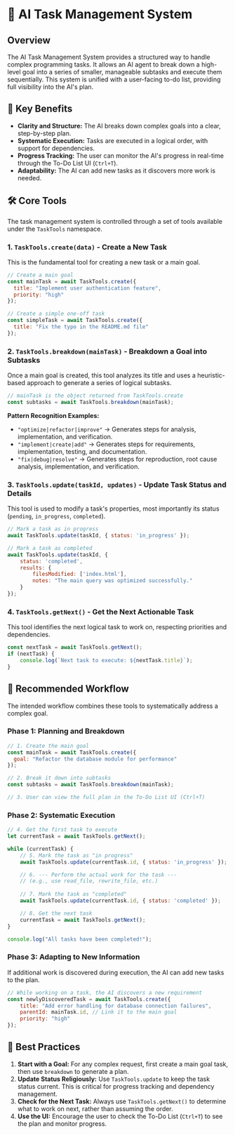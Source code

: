# 🚀 AI Task Management System

## Overview

The AI Task Management System provides a structured way to handle complex programming tasks. It allows an AI agent to break down a high-level goal into a series of smaller, manageable subtasks and execute them sequentially. This system is unified with a user-facing to-do list, providing full visibility into the AI's plan.

## 🎯 Key Benefits

-   **Clarity and Structure:** The AI breaks down complex goals into a clear, step-by-step plan.
-   **Systematic Execution:** Tasks are executed in a logical order, with support for dependencies.
-   **Progress Tracking:** The user can monitor the AI's progress in real-time through the To-Do List UI (`Ctrl+T`).
-   **Adaptability:** The AI can add new tasks as it discovers more work is needed.

## 🛠️ Core Tools

The task management system is controlled through a set of tools available under the `TaskTools` namespace.

### 1. `TaskTools.create(data)` - Create a New Task

This is the fundamental tool for creating a new task or a main goal.

```javascript
// Create a main goal
const mainTask = await TaskTools.create({
  title: "Implement user authentication feature",
  priority: "high"
});

// Create a simple one-off task
const simpleTask = await TaskTools.create({
  title: "Fix the typo in the README.md file"
});
```

### 2. `TaskTools.breakdown(mainTask)` - Breakdown a Goal into Subtasks

Once a main goal is created, this tool analyzes its title and uses a heuristic-based approach to generate a series of logical subtasks.

```javascript
// mainTask is the object returned from TaskTools.create
const subtasks = await TaskTools.breakdown(mainTask);
```

**Pattern Recognition Examples:**

-   `"optimize|refactor|improve"` → Generates steps for analysis, implementation, and verification.
-   `"implement|create|add"` → Generates steps for requirements, implementation, testing, and documentation.
-   `"fix|debug|resolve"` → Generates steps for reproduction, root cause analysis, implementation, and verification.

### 3. `TaskTools.update(taskId, updates)` - Update Task Status and Details

This tool is used to modify a task's properties, most importantly its status (`pending`, `in_progress`, `completed`).

```javascript
// Mark a task as in progress
await TaskTools.update(taskId, { status: 'in_progress' });

// Mark a task as completed
await TaskTools.update(taskId, { 
    status: 'completed',
    results: { 
        filesModified: ['index.html'],
        notes: "The main query was optimized successfully."
    }
});
```

### 4. `TaskTools.getNext()` - Get the Next Actionable Task

This tool identifies the next logical task to work on, respecting priorities and dependencies.

```javascript
const nextTask = await TaskTools.getNext();
if (nextTask) {
    console.log(`Next task to execute: ${nextTask.title}`);
}
```

## 🔄 Recommended Workflow

The intended workflow combines these tools to systematically address a complex goal.

### Phase 1: Planning and Breakdown

```javascript
// 1. Create the main goal
const mainTask = await TaskTools.create({ 
  goal: "Refactor the database module for performance"
});

// 2. Break it down into subtasks
const subtasks = await TaskTools.breakdown(mainTask);

// 3. User can view the full plan in the To-Do List UI (Ctrl+T)
```

### Phase 2: Systematic Execution

```javascript
// 4. Get the first task to execute
let currentTask = await TaskTools.getNext();

while (currentTask) {
    // 5. Mark the task as "in progress"
    await TaskTools.update(currentTask.id, { status: 'in_progress' });

    // 6. --- Perform the actual work for the task ---
    // (e.g., use read_file, rewrite_file, etc.)
    
    // 7. Mark the task as "completed"
    await TaskTools.update(currentTask.id, { status: 'completed' });

    // 8. Get the next task
    currentTask = await TaskTools.getNext();
}

console.log("All tasks have been completed!");
```

### Phase 3: Adapting to New Information

If additional work is discovered during execution, the AI can add new tasks to the plan.

```javascript
// While working on a task, the AI discovers a new requirement
const newlyDiscoveredTask = await TaskTools.create({
    title: "Add error handling for database connection failures",
    parentId: mainTask.id, // Link it to the main goal
    priority: "high"
});
```

## 🚦 Best Practices

1.  **Start with a Goal:** For any complex request, first create a main goal task, then use `breakdown` to generate a plan.
2.  **Update Status Religiously:** Use `TaskTools.update` to keep the task status current. This is critical for progress tracking and dependency management.
3.  **Check for the Next Task:** Always use `TaskTools.getNext()` to determine what to work on next, rather than assuming the order.
4.  **Use the UI:** Encourage the user to check the To-Do List (`Ctrl+T`) to see the plan and monitor progress.